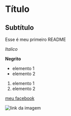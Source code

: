 # Título
## Subtítulo ##

Esse é meu primeiro README

*Italico*

**Negrito**

- elemento 1
- elemento 2

1) elemento 1
2) elemento 2

[meu facebook](https://www.facebook.com//)

![link da imagem](https://scontent.fcgh43-1.fna.fbcdn.net/v/t39.30808-1/449381883_122154515018148934_6246891860316858590_n.jpg?stp=dst-jpg_s200x200&_nc_cat=101&ccb=1-7&_nc_sid=0ecb9b&_nc_eui2=AeFBGds8xugFstSuojqsh3ina_Pp-IQiovdr8-n4hCKi96ioGDPAM_fBe8UGdLuI1mOS-p5jgyeilWDy32VDHWFf&_nc_ohc=RSbt6Lg906YQ7kNvgFDQ52s&_nc_ht=scontent.fcgh43-1.fna&oh=00_AYAQ8tyYjzUSVf3YzV1KxCs7rW7D-RfE5mI9b1whe7VgiA&oe=6684E839)